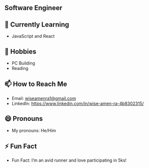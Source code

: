 ## Software Engineer

## 🌱 Currently Learning
  - JavaScript and React 

## 💬 Hobbies
  - PC Building 
  - Reading

## 📫 How to Reach Me
  - Email: wiseamenra1@gmail.com
  - LinkedIn: https://www.linkedin.com/in/wise-amen-ra-4b8302315/

## 😄 Pronouns
  - My pronouns: He/Him

## ⚡ Fun Fact
  - Fun Fact: I’m an avid runner and love participating in 5ks!
